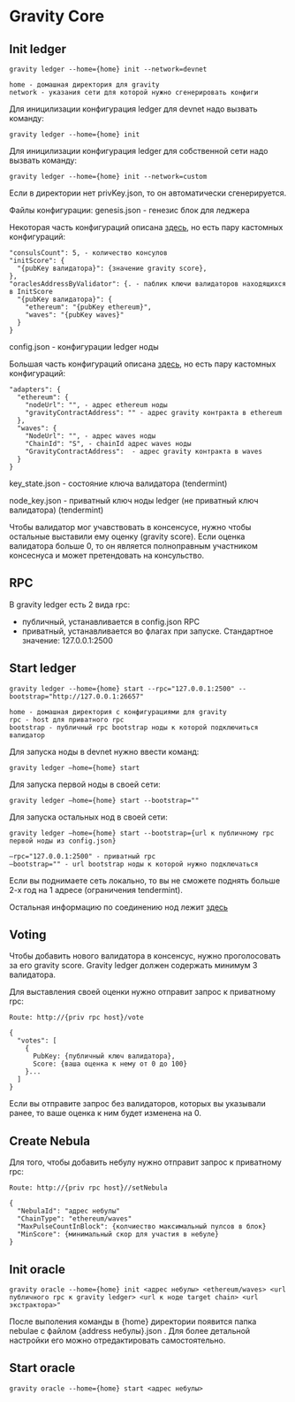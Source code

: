 # Gravity Core

## Init ledger

    gravity ledger --home={home} init --network=devnet
    
    home - домашная директория для gravity
    network - указания сети для которой нужно сгенерировать конфиги 

Для иницилизации конфигурация ledger для devnet надо вызвать команду:

    gravity ledger --home={home} init

Для иницилизации конфигурация ledger для собственной сети надо вызвать команду:
    
    gravity ledger --home={home} init --network=custom

Если в директории нет privKey.json, то он автоматически сгенерируется.

Файлы конфигурации:
genesis.json - генезис блок для леджера

Некоторая часть конфигураций описана [здесь](https://docs.tendermint.com/master/tendermint-core/using-tendermint.html), но есть пару кастомных конфигураций:

    "сonsulsCount": 5, - количество консулов
    "initScore": {
      "{pubKey валидатора}": {значение gravity score},
    },
    "oraclesAddressByValidator": {. - паблик ключи валидаторов находящихся в InitScore
      "{pubKey валидатора}": {
        "ethereum": "{pubKey ethereum}",
        "waves": "{pubKey waves}"
      }
    }

config.json - конфигурации ledger ноды

Большая часть конфигураций описана [здесь](https://docs.tendermint.com/master/tendermint-core/configuration.html), но есть пару кастомных конфигураций:
    
    "adapters": {
      "ethereum": {
        "nodeUrl": "", - адрес ethereum ноды
        "gravityContractAddress": "" - адрес gravity контракта в ethereum
      },
      "waves": {
        "NodeUrl": "", - адрес waves ноды
        "ChainId": "S", - chainId адрес waves ноды
        "GravityContractAddress":  - адрес gravity контракта в waves 
      }
    }

key_state.json - состояние ключа валидатора (tendermint)

node_key.json - приватный ключ ноды ledger (не приватный ключ валидатора) (tendermint)

Чтобы валидатор мог учавствовать в консенсусе, нужно чтобы остальные выставили ему оценку (gravity score). Если оценка валидатора больше 0, 
то он является полноправным участником консеснуса и может претендовать на консульство.

## RPC
В gravity ledger есть 2 вида rpc:
* публичный, устанавливается в config.json RPC
* приватный, устанавливается во флагах при запуске. Стандартное значение: 127.0.0.1:2500

## Start ledger 
  
    gravity ledger --home={home} start --rpc="127.0.0.1:2500" --bootstrap="http://127.0.0.1:26657" 
    
    home - домашная директория с конфигурациями для gravity
    rpc - host для приватного rpc
    bootstrap - публичный rpc bootstrap ноды к которой подключиться валидатор  

Для запуска ноды в devnet нужно ввести команд:
    
    gravity ledger —home={home} start

Для запуска первой ноды в своей сети:
    
    gravity ledger —home={home} start --bootstrap=""

Для запуска остальных нод в своей сети:
    
    gravity ledger —home={home} start --bootstrap={url к публичному rpc первой ноды из config.json}

    —rpc="127.0.0.1:2500" - приватный rpc
    —bootstrap="" - url bootstrap ноды к которой нужно подключаться 
 
Если вы поднимаете сеть локально, то вы не сможете поднять больше 2-х год на 1 адресе (ограничения tendermint).

Остальная информацию по соединению нод лежит [здесь](https://docs.tendermint.com/master/spec/p2p/#) 

## Voting 
Чтобы добавить нового валидатора в консенсус, нужно проголосовать за его gravity score.
Gravity ledger должен содержать минимум 3 валидатора. 

Для выставления своей оценки нужно отправит запрос к приватному rpc:

    Route: http://{priv rpc host}/vote

    {
      "votes": [
        {
          PubKey: {публичный ключ валидатора},
          Score: {ваша оценка к нему от 0 до 100}
        }...
      ]
    }
 
Если вы отправите запрос без валидаторов, которых вы указывали ранее, то ваше оценка к ним будет изменена на 0.

## Create Nebula
Для того, чтобы добавить небулу нужно отправит запрос к приватному rpc:
    
    Route: http://{priv rpc host}//setNebula
    
    {
      "NebulaId": "адрес небулы"
      "ChainType": "ethereum/waves"
      "MaxPulseCountInBlock": {колчиество максимальный пулсов в блок}
      "MinScore": {минимальный скор для участия в небуле}
    }

## Init oracle

    gravity oracle --home={home} init <адрес небулы> <ethereum/waves> <url публичного rpc к gravity ledger> <url к ноде target chain> <url экстрактора>"

После выполения команды в {home} директории появится папка nebulae с файлом {address небулы}.json . 
Для более детальной настройки его можно отредактировать самостоятельно.

## Start oracle
    
    gravity oracle --home={home} start <адрес небулы>
